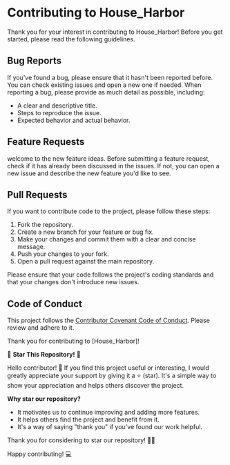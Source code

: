 # Contributing to House_Harbor

Thank you for your interest in contributing to House_Harbor! Before you get started, please read the following guidelines.

## Bug Reports

If you've found a bug, please ensure that it hasn't been reported before. You can check existing issues and open a new one if needed. When reporting a bug, please provide as much detail as possible, including:

- A clear and descriptive title.
- Steps to reproduce the issue.
- Expected behavior and actual behavior.

## Feature Requests

welcome to the new feature ideas. Before submitting a feature request, check if it has already been discussed in the issues. If not, you can open a new issue and describe the new feature you'd like to see.

## Pull Requests

If you want to contribute code to the project, please follow these steps:

1. Fork the repository.
2. Create a new branch for your feature or bug fix.
3. Make your changes and commit them with a clear and concise message.
4. Push your changes to your fork.
5. Open a pull request against the main repository.

Please ensure that your code follows the project's coding standards and that your changes don't introduce new issues.

## Code of Conduct

This project follows the [Contributor Covenant Code of Conduct](CODE_OF_CONDUCT.md). Please review and adhere to it.

Thank you for contributing to [House_Harbor]!


🌟 **Star This Repository!** 🌟

Hello contributor! 👋 If you find this project useful or interesting, I would greatly appreciate your support by giving it a ⭐️ (star). It's a simple way to show your appreciation and helps others discover the project.

**Why star our repository?**

- It motivates us to continue improving and adding more features.
- It helps others find the project and benefit from it.
- It's a way of saying "thank you" if you've found our work helpful.

Thank you for considering to star our repository! 🚀✨

Happy contributing! 💻
